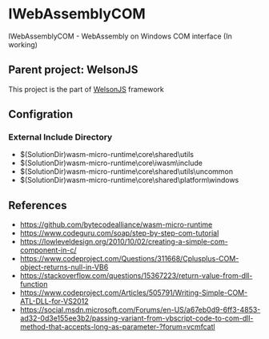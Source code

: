 # IWebAssemblyCOM
IWebAssemblyCOM - WebAssembly on Windows COM interface (In working)

## Parent project: WelsonJS
This project is the part of [WelsonJS](https://github.com/gnh1201/welsonjs) framework

## Configration

### External Include Directory
  * $(SolutionDir)wasm-micro-runtime\core\shared\utils
  * $(SolutionDir)wasm-micro-runtime\core\iwasm\include
  * $(SolutionDir)wasm-micro-runtime\core\shared\utils\uncommon
  * $(SolutionDir)wasm-micro-runtime\core\shared\platform\windows

## References
 * https://github.com/bytecodealliance/wasm-micro-runtime
 * https://www.codeguru.com/soap/step-by-step-com-tutorial
 * https://lowleveldesign.org/2010/10/02/creating-a-simple-com-component-in-c/
 * https://www.codeproject.com/Questions/311668/Cplusplus-COM-object-returns-null-in-VB6
 * https://stackoverflow.com/questions/15367223/return-value-from-dll-function
 * https://www.codeproject.com/Articles/505791/Writing-Simple-COM-ATL-DLL-for-VS2012
 * https://social.msdn.microsoft.com/Forums/en-US/a67eb0d9-6ff3-4853-ad32-0d3e155ee3b2/passing-variant-from-vbscript-code-to-com-dll-method-that-accepts-long-as-parameter-?forum=vcmfcatl
